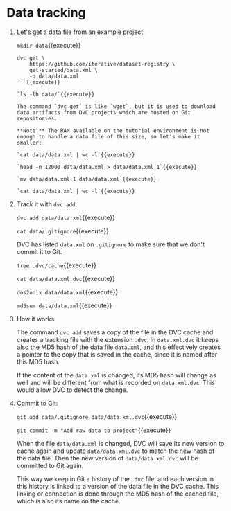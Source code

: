 # Data tracking

1. Let's get a data file from an example project:

   `mkdir data`{{execute}}
   
   ```
   dvc get \
       https://github.com/iterative/dataset-registry \
       get-started/data.xml \
       -o data/data.xml
   ```{{execute}}

   `ls -lh data/`{{execute}}
   
   The command `dvc get` is like `wget`, but it is used to download
   data artifacts from DVC projects which are hosted on Git
   repositories.
   
   **Note:** The RAM available on the tutorial environment is not
   enough to handle a data file of this size, so let's make it
   smaller:
   
   `cat data/data.xml | wc -l`{{execute}}
   
   `head -n 12000 data/data.xml > data/data.xml.1`{{execute}}
   
   `mv data/data.xml.1 data/data.xml`{{execute}}
   
   `cat data/data.xml | wc -l`{{execute}}
   
2. Track it with `dvc add`:

   `dvc add data/data.xml`{{execute}}
   
   `cat data/.gitignore`{{execute}}
   
   DVC has listed `data.xml` on `.gitignore` to make sure that we
   don't commit it to Git.
      
   `tree .dvc/cache`{{execute}}

   `cat data/data.xml.dvc`{{execute}}
   
   `dos2unix data/data.xml`{{execute}}
   
   `md5sum data/data.xml`{{execute}}

3. How it works:

   The command `dvc add` saves a copy of the file in the DVC cache and
   creates a tracking file with the extension `.dvc`. In
   `data.xml.dvc` it keeps also the MD5 hash of the data file
   `data.xml`, and this effectively creates a pointer to the copy that
   is saved in the cache, since it is named after this MD5 hash.
   
   If the content of the `data.xml` is changed, its MD5 hash will
   change as well and will be different from what is recorded on
   `data.xml.dvc`. This would allow DVC to detect the change.

4. Commit to Git:

   `git add data/.gitignore data/data.xml.dvc`{{execute}}
   
   `git commit -m "Add raw data to project"`{{execute}}

   When the file `data/data.xml` is changed, DVC will save its new
   version to cache again and update `data/data.xml.dvc` to match the
   new hash of the data file. Then the new version of
   `data/data.xml.dvc` will be committed to Git again.
   
   This way we keep in Git a history of the `.dvc` file, and each
   version in this history is linked to a version of the data file in
   the DVC cache. This linking or connection is done through the MD5
   hash of the cached file, which is also its name on the cache.
